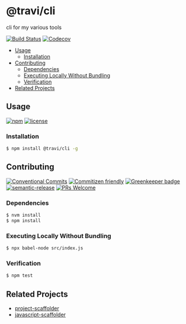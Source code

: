 # @travi/cli

cli for my various tools

<!-- status badges -->
[![Build Status](https://img.shields.io/travis/travi/cli.svg?branch=master)](https://travis-ci.org/travi/cli)
[![Codecov](https://img.shields.io/codecov/c/github/travi/cli.svg)](https://codecov.io/github/travi/cli)

<!-- START doctoc generated TOC please keep comment here to allow auto update -->
<!-- DON'T EDIT THIS SECTION, INSTEAD RE-RUN doctoc TO UPDATE -->

* [Usage](#usage)
  * [Installation](#installation)
* [Contributing](#contributing)
  * [Dependencies](#dependencies)
  * [Executing Locally Without Bundling](#executing-locally-without-bundling)
  * [Verification](#verification)
* [Related Projects](#related-projects)

<!-- END doctoc generated TOC please keep comment here to allow auto update -->

## Usage

<!-- consumer badges -->
[![npm](https://img.shields.io/npm/v/@travi/cli.svg)](https://www.npmjs.com/package/@travi/cli)
[![license](https://img.shields.io/github/license/travi/cli.svg)](LICENSE)

### Installation

```sh
$ npm install @travi/cli -g
```

## Contributing

<!-- contribution badges -->
[![Conventional Commits](https://img.shields.io/badge/Conventional%20Commits-1.0.0-yellow.svg)](https://conventionalcommits.org)
[![Commitizen friendly](https://img.shields.io/badge/commitizen-friendly-brightgreen.svg)](http://commitizen.github.io/cz-cli/)
[![Greenkeeper badge](https://badges.greenkeeper.io/travi/cli.svg)](https://greenkeeper.io/)
[![semantic-release](https://img.shields.io/badge/%20%20%F0%9F%93%A6%F0%9F%9A%80-semantic--release-e10079.svg)](https://github.com/semantic-release/semantic-release)
[![PRs Welcome](https://img.shields.io/badge/PRs-welcome-brightgreen.svg)](http://makeapullrequest.com)

### Dependencies

```sh
$ nvm install
$ npm install
```

### Executing Locally Without Bundling

```sh
$ npx babel-node src/index.js
```

### Verification

```sh
$ npm test
```

## Related Projects

* [project-scaffolder](https://npm.im/@travi/project-scaffolder)
* [javascript-scaffolder](https://npm.im/@travi/javascript-scaffolder)
